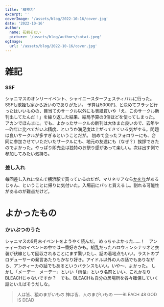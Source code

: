 ```yaml
---
title: '精神力'
excerpt: ''
coverImage: '/assets/blog/2022-10-16/cover.jpg'
date: '2022-10-16'
author:
  name: 花初そたい
  picture: '/assets/blog/authors/sotai.jpeg'
ogImage:
  url: '/assets/blog/2022-10-16/cover.jpg'
---
```

# 雑記

### SSF
シャニマスのオンリーイベント、シャイニースターフェスティバルに行った。SSFも歌姫も家から近いのでありがたい。
予算は5000円、と決めてフラッと行ったはいいものの、目当てのサークル以外にも表紙買いや「え、このサークル新刊出してたんだ！」を繰り返した結果、結局予算の3倍ほどを使ってしまった。アカンでほんまに。でも、よかったサークルの新刊は大体また良いので、去年や一昨年に比べてだいぶ精度、というか満足度は上がってきている気がする。問題は良いサークルが多すぎるということだが。
初めて会ったフォロワーにも、合同に参加させていただいたサークルにも、地元の友達にも（なぜ？）挨拶できたのでよかった。やっぱり即売会は独特のお祭り感があって楽しい。次は出す側で参加してみたい気持ち。

### 差し入れ
毎回差し入れに悩んで横浜駅で買っているのだが、マリネリアなら[かをり](https://kawori.co.jp/shop-info/)があるじゃん、ということに帰りに気付いた。入場前にパッと買えるし。割れる可能性があるのが難点だけど。

# よかったもの
### かいぶつのうた
シャニマスの9月末イベントをようやく読んだ。
めっちゃよかった……！　アンティーカのイベントの中では一番好きかも。胡乱だったハロウィンシナリオと衣装が伏線として回収されることにまず驚いたし、話の着地点もいい。ラストのプロデューサーの発言あたりもかなり好き。アイドル以外の人の話でもありながら、アンティーカの話でもあるというバランスもいい。いや～、よかった。
しかし「メーデー　メーデー」といい「雨竜」という名前といい、これかなりBLEACHじゃないですか？　でも、BLEACHも自分の居場所を各々確保していく話といえばそうだしな。

> 人は皆、猿のまがいもの
神は皆、人のまがいもの
――BLEACH 48 GOD IS DEAD
